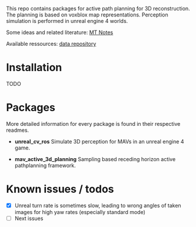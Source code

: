 This repo contains packages for active path planning for 3D reconstruction. The planning is based on voxblox map representations. Perception simulation is performed in unreal engine 4 worlds.

Some ideas and related literature: [MT Notes](https://docs.google.com/document/d/1gfO_fo0DgKRcGM9M1EXcKeVk7lgDWiqjFwAItRCTF78/edit?usp=sharing)

Available ressources: [data repository](https://www.polybox.ethz.ch/index.php/s/6vhPDINcISbEogg)

# Installation
TODO

# Packages
More detailed information for every package is found in their respective readmes.

* **unreal_cv_ros**
  Simulate 3D perception for MAVs in an unreal engine 4 game.

* **mav_active_3d_planning**
  Sampling based receding horizon active pathplanning framework.
  
# Known issues / todos
- [x] Unreal turn rate is sometimes slow, leading to wrong angles of taken images for high yaw rates (especially standard mode)
- [ ] Next issues
